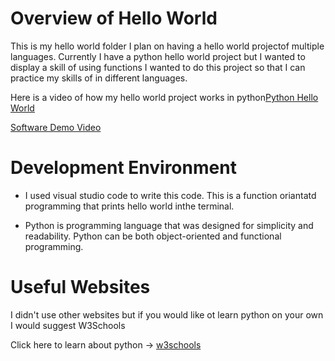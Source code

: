 # Overview of Hello World

This is my hello world folder I plan on having a hello world projectof multiple languages.
Currently I have a python hello world project but I wanted to display a skill of using functions
I wanted to do this project so that I can practice my skills of in different languages.

Here is a video of how my hello world project works in python[Python Hello World](https://youtu.be/MQ_HHXX1Gd4)

[Software Demo Video](http://youtube.link.goes.here)

# Development Environment

* I used visual studio code to write this code. This is a function oriantatd programming that prints hello world inthe terminal.

* Python is programming language that was designed for simplicity and readability. Python can be both object-oriented and functional programming.

# Useful Websites

I didn't use other websites but if you would like ot learn python on your own I would suggest W3Schools

Click here to learn about python -> [w3schools](https://www.w3schools.com/python/default.asp)
